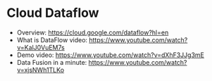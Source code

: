 # Cloud Dataflow

- Overview: https://cloud.google.com/dataflow?hl=en
- What is DataFlow video: https://www.youtube.com/watch?v=KalJ0VuEM7s
- Demo video: https://www.youtube.com/watch?v=dXhF3JJg3mE
- Data Fusion in a minute: https://www.youtube.com/watch?v=xjsNWh1TLKo